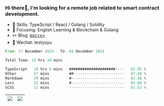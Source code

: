 ### Hi there👋, I'm looking for a remote job related to smart contract development.


- 🔨 Skills: TypeScript / React / Golang / Solidity
- 🎯 Focusing: English Learning & Blockchain & Golang
- ✏️ Blog: [esc\<x\>](https://escx.github.io)
- 💬 Wechat: testyuyu


<!--START_SECTION:waka-->

```rust
From: 27 November 2024 - To: 04 December 2024

Total Time: 12 hrs 10 mins

TypeScript   10 hrs 6 mins   #####################----   82.95 %
Other        57 mins         ##-----------------------   07.88 %
Markdown     29 mins         #------------------------   03.98 %
Less         22 mins         #------------------------   03.06 %
SCSS         11 mins         -------------------------   01.53 %
```

<!--END_SECTION:waka-->


| <img align="center" src="https://github-readme-stats.vercel.app/api/?username=escX&show_icons=true&theme=buefy&hide_border=true&card_width=500" /> | <img align="center" src="https://github-readme-stats.vercel.app/api/top-langs/?username=escX&layout=compact&theme=buefy&hide_border=true&card_width=500" /> |
| ------------- | ------------- |
